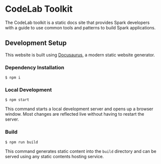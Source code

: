 # CodeLab Toolkit

The CodeLab toolkit is a static docs site that provides Spark developers with a guide to use common tools and patterns to build Spark applications.

## Development Setup

This website is built using [Docusaurus](https://docusaurus.io/), a modern static website generator.

### Dependency Installation

```
$ npm i
```

### Local Development

```
$ npm start
```

This command starts a local development server and opens up a browser window. Most changes are reflected live without having to restart the server.

### Build

```
$ npm run build
```

This command generates static content into the `build` directory and can be served using any static contents hosting service.
